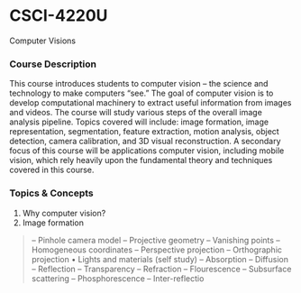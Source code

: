 # CSCI-4220U
Computer Visions


### Course Description
This course introduces students to computer vision – the science and technology to make computers “see.” The goal of computer vision is to develop computational machinery to extract useful information from images and videos. The course will study various steps of the overall image analysis pipeline. Topics covered will include: image formation, image representation, segmentation, feature extraction, motion analysis, object detection, camera calibration, and
3D visual reconstruction. A secondary focus of this course will be applications computer vision, including mobile vision, which rely heavily upon the fundamental theory and techniques covered in this course.

### Topics & Concepts
1. Why computer vision?
2. Image formation
> – Pinhole camera model
– Projective geometry
– Vanishing points
– Homogeneous coordinates
– Perspective projection
– Orthographic projection
• Lights and materials (self study)
– Absorption
– Diffusion
– Reflection
– Transparency
– Refraction
– Flourescence
– Subsurface scattering
– Phosphorescence
– Inter-reflectio
